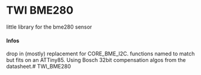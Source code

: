 TWI BME280
====
little library for the bme280 sensor

#### Infos

drop in (mostly) replacement for CORE_BME_I2C. functions named to match but fits on an ATTiny85. Using Bosch 32bit compensation algos from the datasheet.# TWI_BME280
